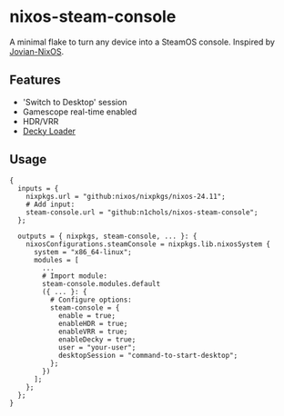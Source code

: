 # nixos-steam-console
A minimal flake to turn any device into a SteamOS console. Inspired by [Jovian-NixOS](https://github.com/Jovian-Experiments/Jovian-NixOS).

## Features
- 'Switch to Desktop' session
- Gamescope real-time enabled
- HDR/VRR
- [Decky Loader](https://github.com/SteamDeckHomebrew/decky-loader)

## Usage
```nixos
{
  inputs = {
    nixpkgs.url = "github:nixos/nixpkgs/nixos-24.11";
    # Add input:
    steam-console.url = "github:n1chols/nixos-steam-console";
  };

  outputs = { nixpkgs, steam-console, ... }: {
    nixosConfigurations.steamConsole = nixpkgs.lib.nixosSystem {
      system = "x86_64-linux";
      modules = [
        ...
        # Import module:
        steam-console.modules.default
        ({ ... }: {
          # Configure options:
          steam-console = {
            enable = true;
            enableHDR = true;
            enableVRR = true;
            enableDecky = true;
            user = "your-user";
            desktopSession = "command-to-start-desktop";
          };
        })
      ];
    };
  };
}
```
